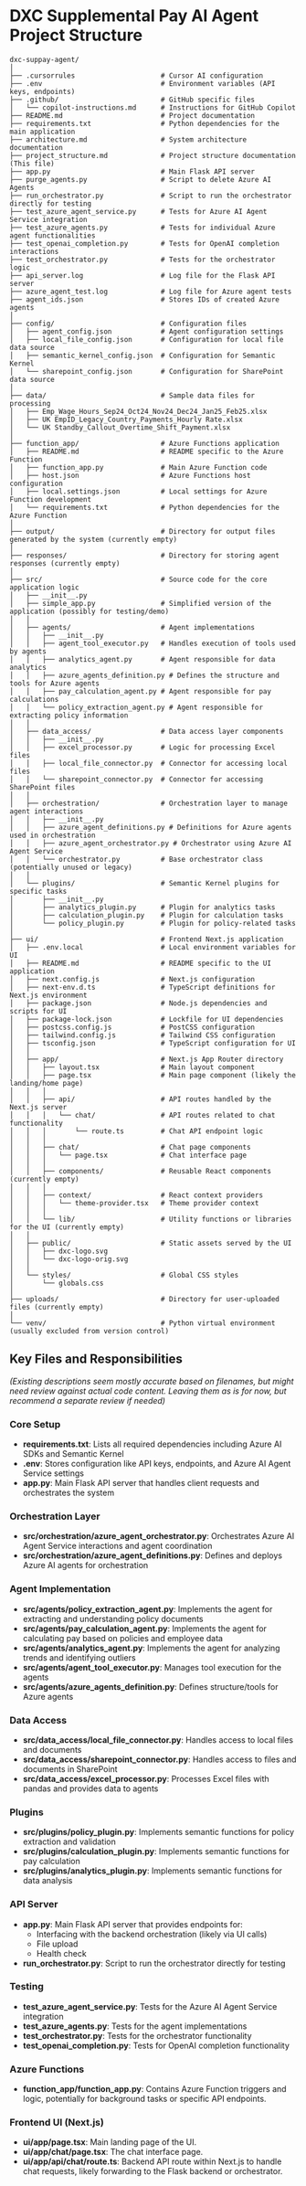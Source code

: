 # DXC Supplemental Pay AI Agent Project Structure

```
dxc-suppay-agent/
│
├── .cursorrules                     # Cursor AI configuration
├── .env                             # Environment variables (API keys, endpoints)
├── .github/                         # GitHub specific files
│   └── copilot-instructions.md      # Instructions for GitHub Copilot
├── README.md                        # Project documentation
├── requirements.txt                 # Python dependencies for the main application
├── architecture.md                  # System architecture documentation
├── project_structure.md             # Project structure documentation (This file)
├── app.py                           # Main Flask API server
├── purge_agents.py                  # Script to delete Azure AI Agents
├── run_orchestrator.py              # Script to run the orchestrator directly for testing
├── test_azure_agent_service.py      # Tests for Azure AI Agent Service integration
├── test_azure_agents.py             # Tests for individual Azure agent functionalities
├── test_openai_completion.py        # Tests for OpenAI completion interactions
├── test_orchestrator.py             # Tests for the orchestrator logic
├── api_server.log                   # Log file for the Flask API server
├── azure_agent_test.log             # Log file for Azure agent tests
├── agent_ids.json                   # Stores IDs of created Azure agents
│
├── config/                          # Configuration files
│   ├── agent_config.json            # Agent configuration settings
│   ├── local_file_config.json       # Configuration for local file data source
│   ├── semantic_kernel_config.json  # Configuration for Semantic Kernel
│   └── sharepoint_config.json       # Configuration for SharePoint data source
│
├── data/                            # Sample data files for processing
│   ├── Emp_Wage_Hours_Sep24_Oct24_Nov24_Dec24_Jan25_Feb25.xlsx
│   ├── UK EmpID_Legacy_Country_Payments_Hourly Rate.xlsx
│   └── UK Standby_Callout_Overtime_Shift_Payment.xlsx
│
├── function_app/                    # Azure Functions application
│   ├── README.md                    # README specific to the Azure Function
│   ├── function_app.py              # Main Azure Function code
│   ├── host.json                    # Azure Functions host configuration
│   ├── local.settings.json          # Local settings for Azure Function development
│   └── requirements.txt             # Python dependencies for the Azure Function
│
├── output/                          # Directory for output files generated by the system (currently empty)
│
├── responses/                       # Directory for storing agent responses (currently empty)
│
├── src/                             # Source code for the core application logic
│   ├── __init__.py
│   ├── simple_app.py                # Simplified version of the application (possibly for testing/demo)
│   │
│   ├── agents/                      # Agent implementations
│   │   ├── __init__.py
│   │   ├── agent_tool_executor.py   # Handles execution of tools used by agents
│   │   ├── analytics_agent.py       # Agent responsible for data analytics
│   │   ├── azure_agents_definition.py # Defines the structure and tools for Azure agents
│   │   ├── pay_calculation_agent.py # Agent responsible for pay calculations
│   │   └── policy_extraction_agent.py # Agent responsible for extracting policy information
│   │
│   ├── data_access/                 # Data access layer components
│   │   ├── __init__.py
│   │   ├── excel_processor.py       # Logic for processing Excel files
│   │   ├── local_file_connector.py  # Connector for accessing local files
│   │   └── sharepoint_connector.py  # Connector for accessing SharePoint files
│   │
│   ├── orchestration/               # Orchestration layer to manage agent interactions
│   │   ├── __init__.py
│   │   ├── azure_agent_definitions.py # Definitions for Azure agents used in orchestration
│   │   ├── azure_agent_orchestrator.py # Orchestrator using Azure AI Agent Service
│   │   └── orchestrator.py          # Base orchestrator class (potentially unused or legacy)
│   │
│   └── plugins/                     # Semantic Kernel plugins for specific tasks
│       ├── __init__.py
│       ├── analytics_plugin.py      # Plugin for analytics tasks
│       ├── calculation_plugin.py    # Plugin for calculation tasks
│       └── policy_plugin.py         # Plugin for policy-related tasks
│
├── ui/                              # Frontend Next.js application
│   ├── .env.local                   # Local environment variables for UI
│   ├── README.md                    # README specific to the UI application
│   ├── next.config.js               # Next.js configuration
│   ├── next-env.d.ts                # TypeScript definitions for Next.js environment
│   ├── package.json                 # Node.js dependencies and scripts for UI
│   ├── package-lock.json            # Lockfile for UI dependencies
│   ├── postcss.config.js            # PostCSS configuration
│   ├── tailwind.config.js           # Tailwind CSS configuration
│   ├── tsconfig.json                # TypeScript configuration for UI
│   │
│   ├── app/                         # Next.js App Router directory
│   │   ├── layout.tsx               # Main layout component
│   │   ├── page.tsx                 # Main page component (likely the landing/home page)
│   │   │
│   │   ├── api/                     # API routes handled by the Next.js server
│   │   │   └── chat/                # API routes related to chat functionality
│   │   │       └── route.ts         # Chat API endpoint logic
│   │   │
│   │   ├── chat/                    # Chat page components
│   │   │   └── page.tsx             # Chat interface page
│   │   │
│   │   ├── components/              # Reusable React components (currently empty)
│   │   │
│   │   ├── context/                 # React context providers
│   │   │   └── theme-provider.tsx   # Theme provider context
│   │   │
│   │   └── lib/                     # Utility functions or libraries for the UI (currently empty)
│   │
│   ├── public/                      # Static assets served by the UI
│   │   ├── dxc-logo.svg
│   │   └── dxc-logo-orig.svg
│   │
│   └── styles/                      # Global CSS styles
│       └── globals.css
│
├── uploads/                         # Directory for user-uploaded files (currently empty)
│
└── venv/                            # Python virtual environment (usually excluded from version control)
```

## Key Files and Responsibilities

*(Existing descriptions seem mostly accurate based on filenames, but might need review against actual code content. Leaving them as is for now, but recommend a separate review if needed)*

### Core Setup
- **requirements.txt**: Lists all required dependencies including Azure AI SDKs and Semantic Kernel
- **.env**: Stores configuration like API keys, endpoints, and Azure AI Agent Service settings
- **app.py**: Main Flask API server that handles client requests and orchestrates the system

### Orchestration Layer
- **src/orchestration/azure_agent_orchestrator.py**: Orchestrates Azure AI Agent Service interactions and agent coordination
- **src/orchestration/azure_agent_definitions.py**: Defines and deploys Azure AI agents for orchestration

### Agent Implementation
- **src/agents/policy_extraction_agent.py**: Implements the agent for extracting and understanding policy documents
- **src/agents/pay_calculation_agent.py**: Implements the agent for calculating pay based on policies and employee data
- **src/agents/analytics_agent.py**: Implements the agent for analyzing trends and identifying outliers
- **src/agents/agent_tool_executor.py**: Manages tool execution for the agents
- **src/agents/azure_agents_definition.py**: Defines structure/tools for Azure agents

### Data Access
- **src/data_access/local_file_connector.py**: Handles access to local files and documents
- **src/data_access/sharepoint_connector.py**: Handles access to files and documents in SharePoint
- **src/data_access/excel_processor.py**: Processes Excel files with pandas and provides data to agents

### Plugins
- **src/plugins/policy_plugin.py**: Implements semantic functions for policy extraction and validation
- **src/plugins/calculation_plugin.py**: Implements semantic functions for pay calculation
- **src/plugins/analytics_plugin.py**: Implements semantic functions for data analysis

### API Server
- **app.py**: Main Flask API server that provides endpoints for:
  - Interfacing with the backend orchestration (likely via UI calls)
  - File upload
  - Health check
- **run_orchestrator.py**: Script to run the orchestrator directly for testing

### Testing
- **test_azure_agent_service.py**: Tests for the Azure AI Agent Service integration
- **test_azure_agents.py**: Tests for the agent implementations
- **test_orchestrator.py**: Tests for the orchestrator functionality
- **test_openai_completion.py**: Tests for OpenAI completion functionality

### Azure Functions
- **function_app/function_app.py**: Contains Azure Function triggers and logic, potentially for background tasks or specific API endpoints.

### Frontend UI (Next.js)
- **ui/app/page.tsx**: Main landing page of the UI.
- **ui/app/chat/page.tsx**: The chat interface page.
- **ui/app/api/chat/route.ts**: Backend API route within Next.js to handle chat requests, likely forwarding to the Flask backend or orchestrator.
